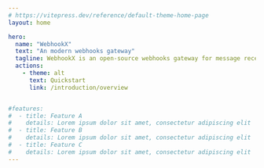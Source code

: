 ```yaml
---
# https://vitepress.dev/reference/default-theme-home-page
layout: home

hero:
  name: "WebhookX"
  text: "An modern webhooks gateway"
  tagline: WebhookX is an open-source webhooks gateway for message receiving, processing, and delivering.
  actions:
    - theme: alt
      text: Quickstart
      link: /introduction/overview


#features:
#  - title: Feature A
#    details: Lorem ipsum dolor sit amet, consectetur adipiscing elit
#  - title: Feature B
#    details: Lorem ipsum dolor sit amet, consectetur adipiscing elit
#  - title: Feature C
#    details: Lorem ipsum dolor sit amet, consectetur adipiscing elit
---
```


